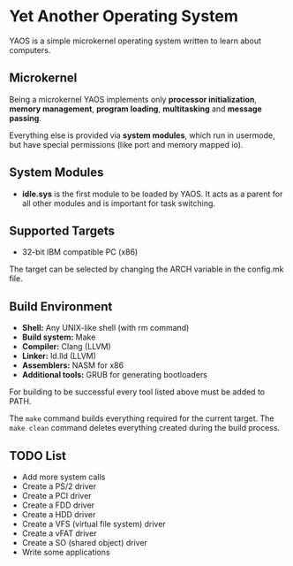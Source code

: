 Yet Another Operating System
============================

YAOS is a simple microkernel operating system written to learn about computers.

Microkernel
-----------

Being a microkernel YAOS implements only **processor initialization**,
**memory management**, **program loading**, **multitasking** and **message passing**.

Everything else is provided via **system modules**, which run in usermode,
but have special permissions (like port and memory mapped io).

System Modules
--------------

- **idle.sys** is the first module to be loaded by YAOS. It acts as a parent for
all other modules and is important for task switching.

Supported Targets
-----------------

- 32-bit IBM compatible PC (x86)

The target can be selected by changing the ARCH variable in the config.mk file.

Build Environment
-----------------

- **Shell:** Any UNIX-like shell (with rm command)
- **Build system:** Make
- **Compiler:** Clang (LLVM)
- **Linker:** ld.lld (LLVM)
- **Assemblers:** NASM for x86
- **Additional tools:** GRUB for generating bootloaders

For building to be successful every tool listed above must be added to PATH.

The `make` command builds everything required for the current target.
The `make clean` command deletes everything created during the build process.

TODO List
---------

- Add more system calls
- Create a PS/2 driver
- Create a PCI driver
- Create a FDD driver
- Create a HDD driver
- Create a VFS (virtual file system) driver
- Create a vFAT driver
- Create a SO (shared object) driver
- Write some applications


